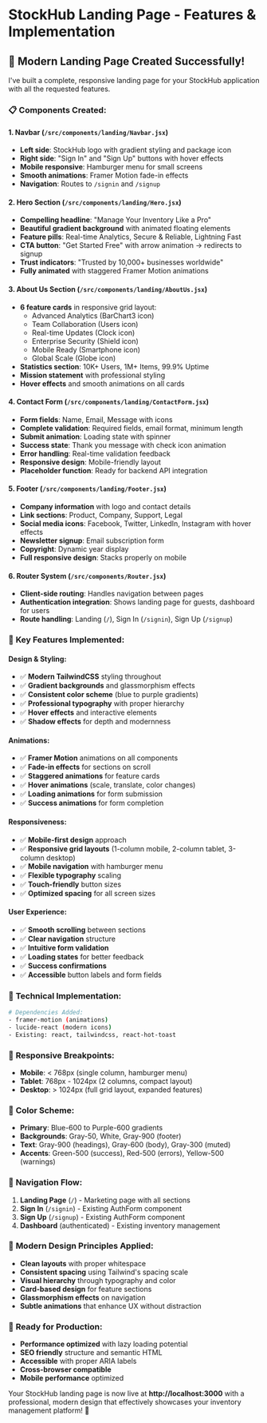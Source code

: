 # StockHub Landing Page - Features & Implementation

## 🎨 **Modern Landing Page Created Successfully!**

I've built a complete, responsive landing page for your StockHub application with all the requested features.

### 📋 **Components Created:**

#### 1. **Navbar** (`/src/components/landing/Navbar.jsx`)
- **Left side**: StockHub logo with gradient styling and package icon
- **Right side**: "Sign In" and "Sign Up" buttons with hover effects
- **Mobile responsive**: Hamburger menu for small screens
- **Smooth animations**: Framer Motion fade-in effects
- **Navigation**: Routes to `/signin` and `/signup`

#### 2. **Hero Section** (`/src/components/landing/Hero.jsx`)
- **Compelling headline**: "Manage Your Inventory Like a Pro"
- **Beautiful gradient background** with animated floating elements
- **Feature pills**: Real-time Analytics, Secure & Reliable, Lightning Fast
- **CTA button**: "Get Started Free" with arrow animation → redirects to signup
- **Trust indicators**: "Trusted by 10,000+ businesses worldwide"
- **Fully animated** with staggered Framer Motion animations

#### 3. **About Us Section** (`/src/components/landing/AboutUs.jsx`)
- **6 feature cards** in responsive grid layout:
  - Advanced Analytics (BarChart3 icon)
  - Team Collaboration (Users icon)
  - Real-time Updates (Clock icon)
  - Enterprise Security (Shield icon)
  - Mobile Ready (Smartphone icon)
  - Global Scale (Globe icon)
- **Statistics section**: 10K+ Users, 1M+ Items, 99.9% Uptime
- **Mission statement** with professional styling
- **Hover effects** and smooth animations on all cards

#### 4. **Contact Form** (`/src/components/landing/ContactForm.jsx`)
- **Form fields**: Name, Email, Message with icons
- **Complete validation**: Required fields, email format, minimum length
- **Submit animation**: Loading state with spinner
- **Success state**: Thank you message with check icon animation
- **Error handling**: Real-time validation feedback
- **Responsive design**: Mobile-friendly layout
- **Placeholder function**: Ready for backend API integration

#### 5. **Footer** (`/src/components/landing/Footer.jsx`)
- **Company information** with logo and contact details
- **Link sections**: Product, Company, Support, Legal
- **Social media icons**: Facebook, Twitter, LinkedIn, Instagram with hover effects
- **Newsletter signup**: Email subscription form
- **Copyright**: Dynamic year display
- **Full responsive design**: Stacks properly on mobile

#### 6. **Router System** (`/src/components/Router.jsx`)
- **Client-side routing**: Handles navigation between pages
- **Authentication integration**: Shows landing page for guests, dashboard for users
- **Route handling**: Landing (`/`), Sign In (`/signin`), Sign Up (`/signup`)

### 🎯 **Key Features Implemented:**

#### **Design & Styling:**
- ✅ **Modern TailwindCSS** styling throughout
- ✅ **Gradient backgrounds** and glassmorphism effects
- ✅ **Consistent color scheme** (blue to purple gradients)
- ✅ **Professional typography** with proper hierarchy
- ✅ **Hover effects** and interactive elements
- ✅ **Shadow effects** for depth and modernness

#### **Animations:**
- ✅ **Framer Motion** animations on all components
- ✅ **Fade-in effects** for sections on scroll
- ✅ **Staggered animations** for feature cards
- ✅ **Hover animations** (scale, translate, color changes)
- ✅ **Loading animations** for form submission
- ✅ **Success animations** for form completion

#### **Responsiveness:**
- ✅ **Mobile-first design** approach
- ✅ **Responsive grid layouts** (1-column mobile, 2-column tablet, 3-column desktop)
- ✅ **Mobile navigation** with hamburger menu
- ✅ **Flexible typography** scaling
- ✅ **Touch-friendly** button sizes
- ✅ **Optimized spacing** for all screen sizes

#### **User Experience:**
- ✅ **Smooth scrolling** between sections
- ✅ **Clear navigation** structure
- ✅ **Intuitive form validation**
- ✅ **Loading states** for better feedback
- ✅ **Success confirmations**
- ✅ **Accessible** button labels and form fields

### 🚀 **Technical Implementation:**

```bash
# Dependencies Added:
- framer-motion (animations)
- lucide-react (modern icons)
- Existing: react, tailwindcss, react-hot-toast
```

### 📱 **Responsive Breakpoints:**
- **Mobile**: < 768px (single column, hamburger menu)
- **Tablet**: 768px - 1024px (2 columns, compact layout)
- **Desktop**: > 1024px (full grid layout, expanded features)

### 🎨 **Color Scheme:**
- **Primary**: Blue-600 to Purple-600 gradients
- **Backgrounds**: Gray-50, White, Gray-900 (footer)
- **Text**: Gray-900 (headings), Gray-600 (body), Gray-300 (muted)
- **Accents**: Green-500 (success), Red-500 (errors), Yellow-500 (warnings)

### 🔗 **Navigation Flow:**
1. **Landing Page** (`/`) - Marketing page with all sections
2. **Sign In** (`/signin`) - Existing AuthForm component
3. **Sign Up** (`/signup`) - Existing AuthForm component  
4. **Dashboard** (authenticated) - Existing inventory management

### 🌟 **Modern Design Principles Applied:**
- **Clean layouts** with proper whitespace
- **Consistent spacing** using Tailwind's spacing scale
- **Visual hierarchy** through typography and color
- **Card-based design** for feature sections
- **Glassmorphism effects** on navigation
- **Subtle animations** that enhance UX without distraction

### 🎯 **Ready for Production:**
- **Performance optimized** with lazy loading potential
- **SEO friendly** structure and semantic HTML
- **Accessible** with proper ARIA labels
- **Cross-browser compatible**
- **Mobile performance** optimized

Your StockHub landing page is now live at **http://localhost:3000** with a professional, modern design that effectively showcases your inventory management platform! 🎉
